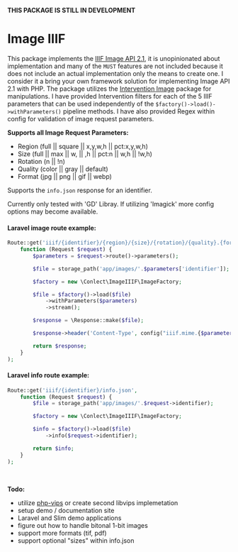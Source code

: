 **THIS PACKAGE IS STILL IN DEVELOPMENT**

# Image IIIF

This package implements the [IIIF Image API 2.1](http://iiif.io/api/image/2.1/), it is unopinionated about implementation and many of the `MUST` features are not included because it does not include an actual implementation only the means to create one. I consider it a bring your own framework solution for implementing Image API 2.1 with PHP. The package utilizes the [Intervention Image](http://image.intervention.io/) package for manipulations. I have provided Intervention filters for each of the 5 IIIF parameters that can be used independently of the `$factory()->load()->withParameters()` pipeline methods. I have also provided Regex within config for validation of image request parameters.

**Supports all Image Request Parameters:**
- Region (full || square || x,y,w,h || pct:x,y,w,h)
- Size (full || max || w, || ,h || pct:n || w,h || !w,h)
- Rotation (n || !n)
- Quality (color || gray || default)
- Format (jpg || png || gif || webp)

Supports the `info.json` response for an identifier.

Currently only tested with 'GD' Libray. If utilizing 'Imagick' more config options may become available.


#### Laravel image route example:

```php
Route::get('iiif/{identifier}/{region}/{size}/{rotation}/{quality}.{format}',
    function (Request $request) {
        $parameters = $request->route()->parameters();

        $file = storage_path('app/images/'.$parameters['identifier']);

        $factory = new \Conlect\ImageIIIF\ImageFactory;

        $file = $factory()->load($file)
            ->withParameters($parameters)
            ->stream();

        $response = \Response::make($file);

        $response->header('Content-Type', config("iiif.mime.{$parameters['format']}"));

        return $response;
    }
);

```

#### Laravel info route example:

```php
Route::get('iiif/{identifier}/info.json',
    function (Request $request) {
        $file = storage_path('app/images/'.$request->identifier);

        $factory = new \Conlect\ImageIIIF\ImageFactory;

        $info = $factory()->load($file)
            ->info($request->identifier);

        return $info;
    }
);
```

<br>

**Todo:**
- utilize [php-vips](https://github.com/jcupitt/php-vips) or create second libvips implemetation
- setup demo / documentation site
- Laravel and Slim demo applications
- figure out how to handle bitonal 1-bit images
- support more formats (tif, pdf)
- support optional "sizes" within info.json
